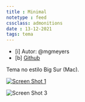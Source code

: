 ```yaml
---
title : Minimal
notetype : feed
cssclass: admonitions
date : 13-12-2021
tags: tema
---
```


- [i] Autor: @mgmeyers
- [b] [Github](https://github.com/mgmeyers/obsidian-california-coast-theme)

Tema no estilo Big Sur (Mac).

[![Screen Shot 1](https://github.com/mgmeyers/obsidian-california-coast-theme/raw/main/screenshots/01.png)](https://github.com/mgmeyers/obsidian-california-coast-theme/raw/main/screenshots/01.png)

![Screen Shot 3](https://github.com/mgmeyers/obsidian-california-coast-theme/raw/main/screenshots/03.png)